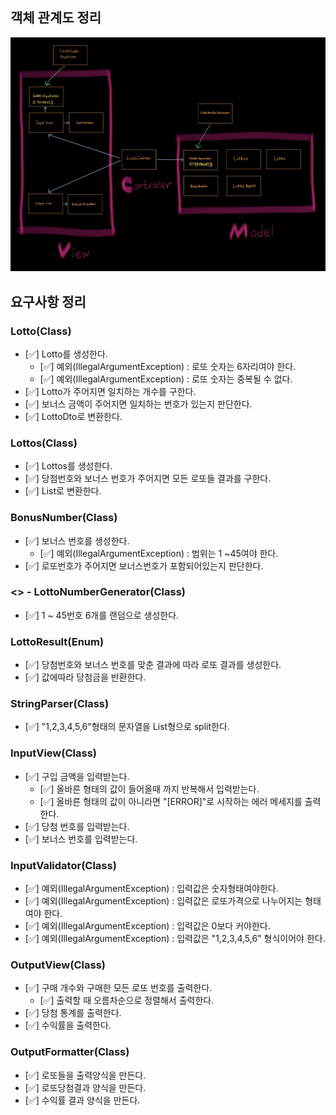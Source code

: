 
## 객체 관계도 정리
![IMG_0307.jpg](객체관계.jpg)


## 요구사항 정리


### Lotto(Class)
- [✅] Lotto를 생성한다.
  - [✅] 예외(IllegalArgumentException) : 로또 숫자는 6자리여야 한다. 
  - [✅] 예외(IllegalArgumentException) : 로또 숫자는 중복될 수 없다.
- [✅] Lotto가 주어지면 일치하는 개수를 구한다.
- [✅] 보너스 금액이 주어지면 일치하는 번호가 있는지 판단한다.
- [✅] LottoDto로 변환한다.

### Lottos(Class)
- [✅] Lottos를 생성한다.
- [✅] 당첨번호와 보너스 번호가 주어지면 모든 로또들 결과를 구한다.
- [✅] List<LottoDto>로 변환한다.

### BonusNumber(Class)
- [✅] 보너스 번호를 생성한다.
  - [✅] 예외(IllegalArgumentException) : 범위는 1 ~45여야 한다.
- [✅] 로또번호가 주어지면 보너스번호가 포함되어있는지 판단한다.

### <<NumberGenerator>> - LottoNumberGenerator(Class)
- [✅] 1 ~ 45번호 6개를 랜덤으로 생성한다.

### LottoResult(Enum)
- [✅] 당첨번호와 보너스 번호를 맞춘 결과에 따라 로또 결과를 생성한다.
- [✅] 값에따라 당첨금을 반환한다.

### StringParser(Class)
- [✅] "1,2,3,4,5,6"형태의 문자열을 List형으로 split한다.

### InputView(Class)
- [✅] 구입 금액을 입력받는다.
  - [✅] 올바른 형태의 값이 들어올때 까지 반복해서 입력받는다.
  - [✅] 올바른 형태의 값이 아니라면 "[ERROR]"로 시작하는 에러 메세지를 출력한다.
- [✅] 당첨 번호를 입력받는다.
- [✅] 보너스 번호를 입력받는다.

### InputValidator(Class)
- [✅] 예외(IllegalArgumentException) : 입력값은 숫자형태여야한다.
- [✅] 예외(IllegalArgumentException) : 입력값은 로또가격으로 나누어지는 형태여야 한다.
- [✅] 예외(IllegalArgumentException) : 입력값은 0보다 커야한다.
- [✅] 예외(IllegalArgumentException) : 입력값은 "1,2,3,4,5,6" 형식이어야 한다.

### OutputView(Class)
- [✅] 구매 개수와 구매한 모든 로또 번호를 출력한다.
  - [✅] 출력할 때 오름차순으로 정렬해서 출력한다.
- [✅] 당첨 통계를 출력한다.
- [✅] 수익률을 출력한다.

### OutputFormatter(Class)
- [✅] 로또들을 출력양식을 만든다.
- [✅] 로또당첨결과 양식을 만든다.
- [✅] 수익률 결과 양식을 만든다.